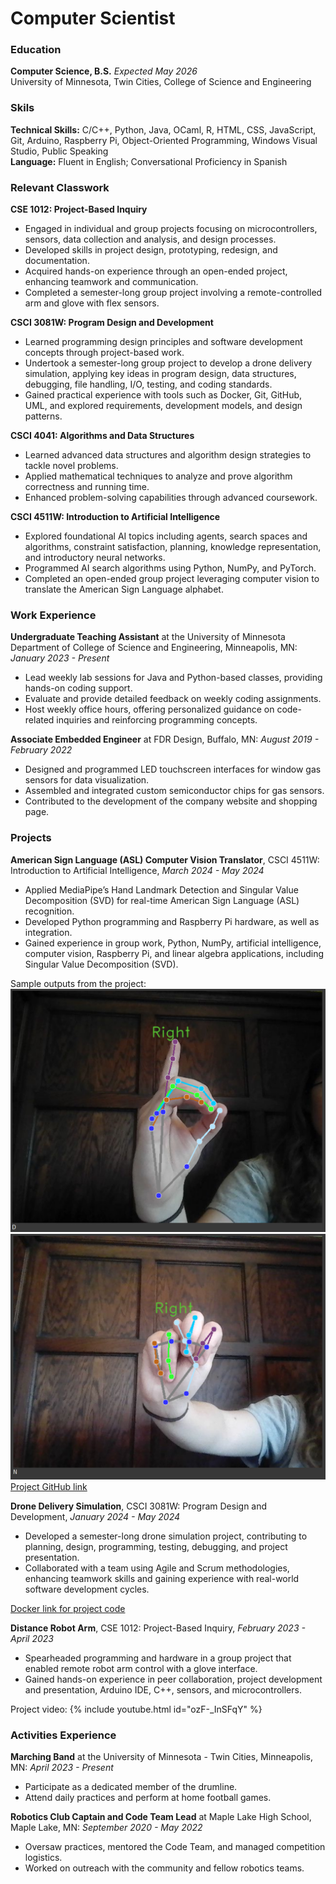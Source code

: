 # Computer Scientist

### Education
**Computer Science, B.S.** _Expected May 2026_ <br />
University of Minnesota, Twin Cities, College of Science and Engineering

### Skils
**Technical Skills:** C/C++, Python, Java, OCaml, R, HTML, CSS, JavaScript, Git, Arduino, Raspberry Pi, Object-Oriented Programming, Windows Visual Studio, Public Speaking <br />
**Language:** Fluent in English; Conversational Proficiency in Spanish

### Relevant Classwork
**CSE 1012: Project-Based Inquiry**
* Engaged in individual and group projects focusing on microcontrollers, sensors, data collection and analysis, and design processes.
* Developed skills in project design, prototyping, redesign, and documentation.
* Acquired hands-on experience through an open-ended project, enhancing teamwork and communication.
* Completed a semester-long group project involving a remote-controlled arm and glove with flex sensors.
  
**CSCI 3081W: Program Design and Development**
* Learned programming design principles and software development concepts through project-based work.
* Undertook a semester-long group project to develop a drone delivery simulation, applying key ideas in program design, data structures, debugging, file handling, I/O, testing, and coding standards.
* Gained practical experience with tools such as Docker, Git, GitHub, UML, and explored requirements, development models, and design patterns.

**CSCI 4041: Algorithms and Data Structures**
* Learned advanced data structures and algorithm design strategies to tackle novel problems.
* Applied mathematical techniques to analyze and prove algorithm correctness and running time.
* Enhanced problem-solving capabilities through advanced coursework.

**CSCI 4511W: Introduction to Artificial Intelligence**
* Explored foundational AI topics including agents, search spaces and algorithms, constraint satisfaction, planning, knowledge representation, and introductory neural networks.
* Programmed AI search algorithms using Python, NumPy, and PyTorch.
* Completed an open-ended group project leveraging computer vision to translate the American Sign Language alphabet.

### Work Experience
**Undergraduate Teaching Assistant** at the University of Minnesota Department of College of Science and Engineering, Minneapolis, MN: _January 2023 - Present_
* Lead weekly lab sessions for Java and Python-based classes, providing hands-on coding support.
* Evaluate and provide detailed feedback on weekly coding assignments.
* Host weekly office hours, offering personalized guidance on code-related inquiries and reinforcing programming concepts.

**Associate Embedded Engineer** at FDR Design, Buffalo, MN: _August 2019 - February 2022_
* Designed and programmed LED touchscreen interfaces for window gas sensors for data visualization.
* Assembled and integrated custom semiconductor chips for gas sensors.
* Contributed to the development of the company website and shopping page.

### Projects
**American Sign Language (ASL) Computer Vision Translator**, CSCI 4511W: Introduction to Artificial Intelligence, _March 2024 - May 2024_
* Applied MediaPipe’s Hand Landmark Detection and Singular Value Decomposition (SVD) for real-time American Sign Language (ASL) recognition.
* Developed Python programming and Raspberry Pi hardware, as well as integration.
* Gained experience in group work, Python, NumPy, artificial intelligence, computer vision, Raspberry Pi, and linear algebra applications, including Singular Value Decomposition (SVD).

Sample outputs from the project:
![Screenshot of program's correct guess for ASL letter d](/assets/images/ASLdGuess.png)
![Screenshot of program's correct guess for ASL letter n](/assets/images/ASLnGuess.png)
[Project GitHub link](https://github.com/gretab5802/asl-recognition) <br />

**Drone Delivery Simulation**, CSCI 3081W: Program Design and Development, _January 2024 - May 2024_
* Developed a semester-long drone simulation project, contributing to planning, design, programming, testing, debugging, and project presentation.
* Collaborated with a team using Agile and Scrum methodologies, enhancing teamwork skills and gaining experience with real-world software development cycles.

[Docker link for project code](https://hub.docker.com/repository/docker/brow6801/drone_sim/general) <br />

**Distance Robot Arm**, CSE 1012: Project-Based Inquiry, _February 2023 - April 2023_
* Spearheaded programming and hardware in a group project that enabled remote robot arm control with a glove interface.
* Gained hands-on experience in peer collaboration, project development and presentation, Arduino IDE, C++, sensors, and microcontrollers.

Project video:
{% include youtube.html id="ozF-_InSFqY" %} <br />

### Activities Experience
**Marching Band** at the University of Minnesota - Twin Cities, Minneapolis, MN: _April 2023 - Present_
* Participate as a dedicated member of the drumline.
* Attend daily practices and perform at home football games.

**Robotics Club Captain and Code Team Lead** at Maple Lake High School, Maple Lake, MN: _September 2020 - May 2022_
* Oversaw practices, mentored the Code Team, and managed competition logistics.
* Worked on outreach with the community and fellow robotics teams.

